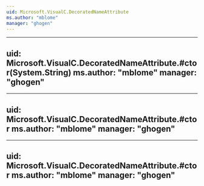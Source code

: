 ```yaml
---
uid: Microsoft.VisualC.DecoratedNameAttribute
ms.author: "mblome"
manager: "ghogen"
---
```


---
uid: Microsoft.VisualC.DecoratedNameAttribute.#ctor(System.String)
ms.author: "mblome"
manager: "ghogen"
---

---
uid: Microsoft.VisualC.DecoratedNameAttribute.#ctor
ms.author: "mblome"
manager: "ghogen"
---

---
uid: Microsoft.VisualC.DecoratedNameAttribute.#ctor
ms.author: "mblome"
manager: "ghogen"
---
